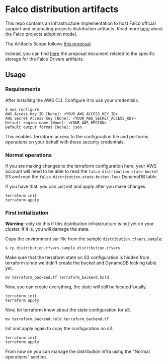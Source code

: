 # Falco distribution artifacts

This repo contains an infrastructure implementation to host Falco official support and incubating projects distribution artifacts.
Read more [here](https://github.com/khulnasoft/evolution#adoption-model) about the Falco projects adoption model.

The Artifacts Scope follows [this proposal](https://github.com/khulnasoft/falco/blob/master/proposals/20200506-artifacts-scope-part-2.md).

Instead, you can find [here](https://github.com/khulnasoft/falco/blob/master/proposals/20201025-drivers-storage-s3.md) the proposal document related to the specific storage for the Falco Drivers artifacts.

## Usage

### Requirements

After installing the AWS CLI. Configure it to use your credentials.

```console
$ aws configure
AWS Access Key ID [None]: <YOUR_AWS_ACCESS_KEY_ID>
AWS Secret Access Key [None]: <YOUR_AWS_SECRET_ACCESS_KEY>
Default region name [None]: <YOUR_AWS_REGION>
Default output format [None]: json
```

This enables Terraform access to the configuration file and performs operations on your behalf with these security credentials.

### Normal operations

If you are making changes to the terraform configuration here, your AWS account
will need to be able to read the `falco-distribution-state-bucket` S3 and read the
`falco-distribution-state-bucket-lock` DynamoDB table.

If you have that, you can just init and apply after you make changes.

```
terraform init
terraform apply
```

### First initialization

**Warning**: only do this if this distribution infrastructure is not
yet on your cluster. If it is, you will damage the state.

Copy the environment var file from the sample `distribution.tfvars.sample`:

```console
$ cp distribution.tfvars.sample distribution.tfvars
```

Make sure that the terraform state on S3 configuration is hidden from terraform
since we didn't create the bucket and DynamoDB locking table yet.

```console
mv terraform_backend.tf terraform_backend.hold
```

Now, you can create everything, the state will still be located locally.

```console
terraform init
terraform apply
```

Now, let terraform know about the state configuration for s3.

```console
mv terraform_backend.hold terraform_backend.tf
```

Init and apply again to copy the configuration on s3.

```console
terraform init
terraform apply
```

From now on you can manage the distribution infra using the "Normal operations" section.

